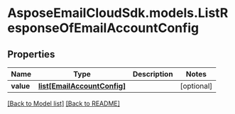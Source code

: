# AsposeEmailCloudSdk.models.ListResponseOfEmailAccountConfig
## Properties
Name | Type | Description | Notes
------------ | ------------- | ------------- | -------------
**value** | [**list[EmailAccountConfig]**](EmailAccountConfig.md) |  | [optional] 



[[Back to Model list]](Models.md) [[Back to README]](README.md)


